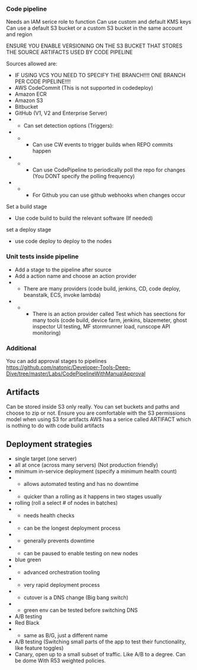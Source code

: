 ### Code pipeline

Needs an IAM serice role to function
Can use custom and default KMS keys
Can use a default S3 bucket or a custom S3 bucket in the same account and region

ENSURE YOU ENABLE VERSIONING ON THE S3 BUCKET THAT STORES THE SOURCE ARTIFACTS USED BY CODE PIPELINE

Sources allowed are:
- IF USING VCS YOU NEED TO SPECIFY THE BRANCH!!!! ONE BRANCH PER CODE PIPELINE!!!!
- AWS CodeCommit (This is not supported in codedeploy)
- Amazon ECR
- Amazon S3
- Bitbucket
- GitHub (V1, V2 and Enterprise Server)
- - Can set detection options (Triggers):
- - - Can use CW events to trigger builds when REPO commits happen
- - - Can use CodePipeline to periodically poll the repo for changes (You DONT specify the polling frequency)
- - - For Github you can use github webhooks when changes occur

Set a build stage
- Use code build to build the relevant software (If needed)

set a deploy stage
- use code deploy to deploy to the nodes

### Unit tests inside pipeline
- Add a stage to the pipeline after source
- Add a action name and choose an action provider
- - There are many providers (code build, jenkins, CD, code deploy, beanstalk, ECS, invoke lambda)
- - - There is an action provider called Test which has seections for many tools (code build, device farm, jenkins, blazemeter, ghost inspector UI testing, MF stormrunner load, runscope API monitoring)

### Additional ###
You can add approval stages to pipelines
https://github.com/natonic/Developer-Tools-Deep-Dive/tree/master/Labs/CodePipelineWithManualApproval

## Artifacts ##
Can be stored inside S3 only really. You can set buckets and paths and choose to zip or not.
Ensure you are comfortable with the S3 permissions model when using S3 for artifacts
AWS has a serice called ARTIFACT which is nothing to do with code build artifacts

## Deployment strategies ##
- single target (one server)
- all at once (across many servers) (Not production friendly)
- minimum in-service deployment (specify a minimum health count)
- - allows automated testing and has no downtime
- - quicker than a rolling as it happens in two stages usually
- rolling (roll a select # of nodes in batches)
- - needs health checks
- - can be the longest deployment process
- - generally prevents downtime
- - can be paused to enable testing on new nodes
- blue green 
- - advanced orchestration tooling
- - very rapid deployment process
- - cutover is a DNS change (Big bang switch)
- - green env can be tested before switching DNS
- A/B testing
- Red Black
- - same as B/G, just a different name
- A/B testing (Switching small parts of the app to test their functionality, like feature toggles)
- Canary, open up to a small subset of traffic. Like A/B to a degree. Can be dome With R53 weighted policies.